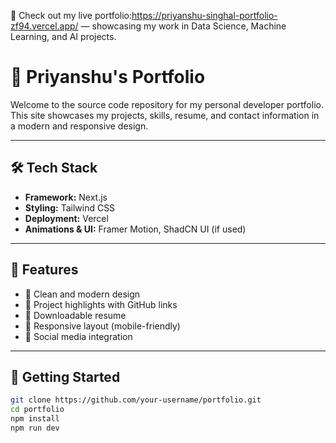 🚀 Check out my live portfolio:https://priyanshu-singhal-portfolio-zf94.vercel.app/  — showcasing my work in Data Science, Machine Learning, and AI projects.

# 💼 Priyanshu's Portfolio


Welcome to the source code repository for my personal developer portfolio. This site showcases my projects, skills, resume, and contact information in a modern and responsive design.



---

## 🛠 Tech Stack

- **Framework:** Next.js
- **Styling:** Tailwind CSS
- **Deployment:** Vercel
- **Animations & UI:** Framer Motion, ShadCN UI (if used)

---

## 📁 Features

- 💬 Clean and modern design
- 🧠 Project highlights with GitHub links
- 📄 Downloadable resume
- 📱 Responsive layout (mobile-friendly)
- 🔗 Social media integration

---

## 🚀 Getting Started

```bash
git clone https://github.com/your-username/portfolio.git
cd portfolio
npm install
npm run dev
